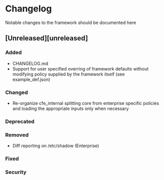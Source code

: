 # Changelog
Notable changes to the framework should be documented here

## [Unreleased][unreleased]
### Added
 - CHANGELOG.md
 - Support for user specified overring of framework defaults without modifying
   policy supplied by the framework itself (see example_def.json)

### Changed
 - Re-organize cfe_internal splitting core from enterprise specific policies
   and loading the appropriate inputs only when necessary

### Deprecated

### Removed
 - Diff reporting on /etc/shadow (Enterprise)

### Fixed

### Security

